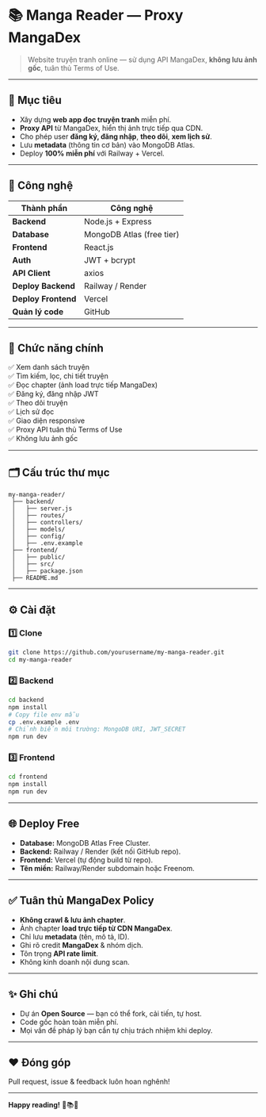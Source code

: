 # 📚 Manga Reader — Proxy MangaDex

> Website truyện tranh online — sử dụng API MangaDex, **không lưu ảnh gốc**, tuân thủ Terms of Use.

---

## 📌 Mục tiêu

- Xây dựng **web app đọc truyện tranh** miễn phí.
- **Proxy API** từ MangaDex, hiển thị ảnh trực tiếp qua CDN.
- Cho phép user **đăng ký, đăng nhập**, **theo dõi**, **xem lịch sử**.
- Lưu **metadata** (thông tin cơ bản) vào MongoDB Atlas.
- Deploy **100% miễn phí** với Railway + Vercel.

---

## 🚀 Công nghệ

| Thành phần | Công nghệ |
|------------|------------|
| **Backend** | Node.js + Express |
| **Database** | MongoDB Atlas (free tier) |
| **Frontend** | React.js |
| **Auth** | JWT + bcrypt |
| **API Client** | axios |
| **Deploy Backend** | Railway / Render |
| **Deploy Frontend** | Vercel |
| **Quản lý code** | GitHub |

---

## 🔑 Chức năng chính

✅ Xem danh sách truyện  
✅ Tìm kiếm, lọc, chi tiết truyện  
✅ Đọc chapter (ảnh load trực tiếp MangaDex)  
✅ Đăng ký, đăng nhập JWT  
✅ Theo dõi truyện  
✅ Lịch sử đọc  
✅ Giao diện responsive  
✅ Proxy API tuân thủ Terms of Use  
✅ Không lưu ảnh gốc

---

## 🗂️ Cấu trúc thư mục

```plaintext
my-manga-reader/
 ├── backend/
 │   ├── server.js
 │   ├── routes/
 │   ├── controllers/
 │   ├── models/
 │   ├── config/
 │   ├── .env.example
 ├── frontend/
 │   ├── public/
 │   ├── src/
 │   ├── package.json
 ├── README.md
```

---

## ⚙️ Cài đặt

### 1️⃣ Clone

```bash
git clone https://github.com/yourusername/my-manga-reader.git
cd my-manga-reader
```

### 2️⃣ Backend

```bash
cd backend
npm install
# Copy file env mẫu
cp .env.example .env
# Chỉnh biến môi trường: MongoDB URI, JWT_SECRET
npm run dev
```

### 3️⃣ Frontend

```bash
cd frontend
npm install
npm run dev
```

---

## 🌐 Deploy Free

- **Database:** MongoDB Atlas Free Cluster.
- **Backend:** Railway / Render (kết nối GitHub repo).
- **Frontend:** Vercel (tự động build từ repo).
- **Tên miền:** Railway/Render subdomain hoặc Freenom.

---

## ✅ Tuân thủ MangaDex Policy

- **Không crawl & lưu ảnh chapter**.
- Ảnh chapter **load trực tiếp từ CDN MangaDex**.
- Chỉ lưu **metadata** (tên, mô tả, ID).
- Ghi rõ credit **MangaDex** & nhóm dịch.
- Tôn trọng **API rate limit**.
- Không kinh doanh nội dung scan.

---

## ✨ Ghi chú

- Dự án **Open Source** — bạn có thể fork, cải tiến, tự host.
- Code gốc hoàn toàn miễn phí.
- Mọi vấn đề pháp lý bạn cần tự chịu trách nhiệm khi deploy.

---

## ❤️ Đóng góp

Pull request, issue & feedback luôn hoan nghênh!

---

**Happy reading!** 🚀📚✨
```
